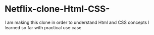 # Netflix-clone-Html-CSS-
I am making this clone in order to understand Html and CSS concepts I learned so far with practical use case 
